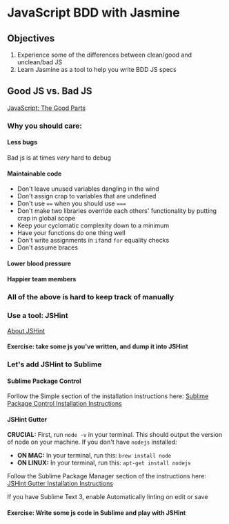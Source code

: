 # JavaScript BDD with Jasmine

## Objectives

1. Experience some of the differences between clean/good and unclean/bad JS
2. Learn Jasmine as a tool to help you write BDD JS specs

## Good JS vs. Bad JS

[JavaScript: The Good Parts](http://www.amazon.com/JavaScript-Good-Parts-Douglas-Crockford/dp/0596517742)

### Why you should care:

#### Less bugs

Bad js is at times *very* hard to debug

#### Maintainable code

* Don't leave unused variables dangling in the wind
* Don't assign crap to variables that are undefined
* Don't use `==` when you should use `===`
* Don't make two libraries override each others' functionality by putting crap in global scope
* Keep your cyclomatic complexity down to a minimum
* Have your functions do one thing well
* Don't write assignments in `if`and `for` equality checks
* Don't assume braces

#### Lower blood pressure

#### Happier team members

### All of the above is hard to keep track of manually

### Use a tool: JSHint

[About JSHint](http://www.jshint.com/about/)

#### Exercise: take some js you've written, and dump it into JSHint

### Let's add JSHint to Sublime

#### Sublime Package Control

Forllow the Simple section of the installation instructions here: [Sublime Package Control Installation Instructions](https://sublime.wbond.net/installation)

#### JSHint Gutter

**CRUCIAL:** First, run `node -v` in your terminal. This should output the version of node on your machine. If you don't have `nodejs` installed:

* **ON MAC:** In your terminal, run this: `brew install node`
* **ON LINUX:** In your terminal, run this: `apt-get install nodejs`

Follow the Sublime Package Manager section of the instructions here:
[JSHint Gutter Installation Instructions](https://sublime.wbond.net/packages/JSHint%20Gutter)

If you have Sublime Text 3, enable Automatically linting on edit or save

#### Exercise: Write some js code in Sublime and play with JSHint